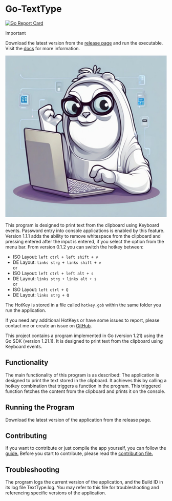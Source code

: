 # Go-TextType

[![Go Report Card](https://goreportcard.com/badge/github.com/hra42/Go-TextType)](https://goreportcard.com/report/github.com/hra42/Go-TextType)

> [!Important]
> Download the latest version from the [release page](https://github.com/HRA42/Go-TextType/releases)
> and run the executable.  
> Visit the [docs](https://go-texttype.postrausch.tech/) for more information.

![Icon](icon.jpeg)

This program is designed to print text from the clipboard using Keyboard events.
Password entry into console applications is enabled by this feature.
Version 1.1.1 adds the ability to remove whitespace from the clipboard and
pressing entered after the input is entered, if you select the option from the menu bar.
From version 0.1.2 you can switch the hotkey between: 
- ISO Layout: `left ctrl + left shift + v`
- DE Layout: `links strg + links shift + v`  
or  
- ISO Layout: `left ctrl + left alt + s`
- DE Layout: `links strg + links alt + s`  
or  
- ISO Layout: `left ctrl + Q`
- DE Layout: `links strg + Q`

The HotKey is stored in a file called `hotkey.gob` within the same folder you run the application.

If you need any additional HotKeys or have some issues to report, please contact me or create an issue on
[GitHub](https://github.com/HRA42/Go-TextType/issues).

This project contains a program implemented in Go (version 1.21) using the Go SDK (version 1.21.1).
It is designed to print text from the clipboard using Keyboard events.

## Functionality
The main functionality of this program is as described:
The application is designed to print the text stored in the clipboard.
It achieves this by calling a hotkey combination that triggers a function in the program.
This triggered function fetches the content from the clipboard and prints it on the console.

## Running the Program
Download the latest version of the application from the release page.

## Contributing
If you want to contribute or just compile the app yourself,
you can follow the [guide.](https://go-texttype.postrausch.tech/contribute.html)
Before you start to contribute, please read the [contribution file.](./CONTRIBUTING.md)

## Troubleshooting
The program logs the current version of the application, and the Build ID in its log file TextType.log.
You may refer to this file for troubleshooting and referencing specific versions of the application.
